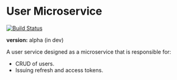 User Microservice
========================

[![Build Status](https://travis-ci.org/smaxwellstewart/user-microservice.svg)](https://travis-ci.org/smaxwellstewart/user-microservice)

**version:** alpha (in dev)

A user service designed as a microservice that is responsible for:

- CRUD of users.
- Issuing refresh and access tokens.

